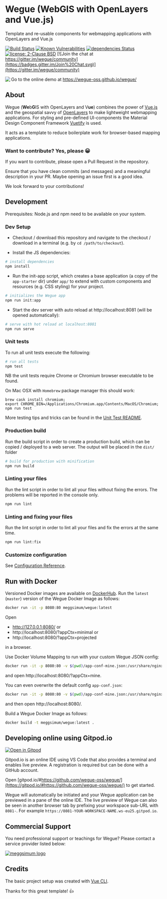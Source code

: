 # Wegue (WebGIS with OpenLayers and Vue.js)
Template and re-usable components for webmapping applications with OpenLayers and Vue.js

[![Build Status](https://travis-ci.org/meggsimum/wegue.svg?branch=master)](https://travis-ci.org/meggsimum/wegue)
[![Known Vulnerabilities](https://snyk.io/test/github/meggsimum/wegue/badge.svg)](https://snyk.io/test/github/meggsimum/wegue)
[![dependencies Status](https://david-dm.org/meggsimum/wegue/status.svg)](https://david-dm.org/meggsimum/wegue)
[![license: 2-Clause BSD](https://img.shields.io/badge/license-2--Clause%20BSD-brightgreen.svg)](https://opensource.org/licenses/BSD-2-Clause)
[![Join the chat at https://gitter.im/wegue/community](https://badges.gitter.im/Join%20Chat.svg)](https://gitter.im/wegue/community)

<img align="left" style="padding-bottom: 20px;" src="screenshots/wegue-app-1.png" />

Go to the online demo at https://wegue-oss.github.io/wegue/

## About
Wegue (**We**b**G**IS with OpenLayers and V**ue**) combines the power of [Vue.js](https://vuejs.org/) and the geospatial savvy of [OpenLayers](https://openlayers.org) to make lightweight webmapping applications. For styling and pre-defined UI-components the Material Design
Component Framework [Vuetify](https://vuetifyjs.com/) is used.

It acts as a template to reduce boilerplate work for browser-based mapping applications.

### Want to contribute? Yes, please :grinning:
If you want to contribute, please open a Pull Request in the repository.

Ensure that you have clean commits (and messages) and a meaningful description in your PR. Maybe opening an issue first is a good idea.

We look forward to your contributions!

## Development

Prerequisites: Node.js and npm need to be available on your system.

### Dev Setup

  - Checkout / download this repository and navigate to the   checkout / download in a terminal (e.g. by `cd /path/to/checkout`).

  - Install the JS dependencies:

``` bash
# install dependencies
npm install
```

  - Run the init-app script, which creates a base application (a copy of the `app-starter` dir) under `app/` to extend with custom components and resources (e.g. CSS styling) for your project.

``` bash
# initializes the Wegue app
npm run init:app
```

  - Start the dev server with auto reload at http://localhost:8081 (will be opened automatically):

``` bash
# serve with hot reload at localhost:8081
npm run serve
```

### Unit tests

To run all unit tests execute the following:

``` bash
# run all tests
npm test
```

NB the unit tests require Chrome or Chromium browser executable to be found.

On Mac OSX with `Homebrew` package manager this should work:
```
brew cask install chromium;
export CHROME_BIN=/Applications/Chromium.app/Contents/MacOS/Chromium;
npm run test
```

More testing tips and tricks can be found in the [Unit Test README](test/README.md).

### Production build

Run the build script in order to create a production build, which can be copied / deployed to a web server. The output will be placed in the `dist/` folder

``` bash
# build for production with minification
npm run build
```

### Linting your files

Run the lint script in order to lint all your files without fixing the errors. The problems will be reported in the console only.

``` bash
npm run lint
```

### Linting and fixing your files

Run the lint script in order to lint all your files and fix the errors at the same time.

``` bash
npm run lint:fix
```

### Customize configuration

See [Configuration Reference](https://cli.vuejs.org/config/).

## Run with Docker

Versioned Docker images are available on [DockerHub](https://hub.docker.com/r/meggsimum/wegue/tags).
Run the `latest` (`master`) version of the Wegue Docker Image as follows:

``` bash
docker run -it -p 8080:80 meggsimum/wegue:latest
```

Open
  - http://127.0.0.1:8080/ or
  - http://localhost:8080/?appCtx=minimal or
  - http://localhost:8080/?appCtx=projected

in a browser.

Use Docker Volume Mapping to run with your custom Wegue JSON config:

``` bash
docker run -it -p 8080:80 -v $(pwd)/app-conf-mine.json:/usr/share/nginx/html/static/app-conf-mine.json meggsimum/wegue:latest
```

and open http://localhost:8080/?appCtx=mine.

You can even overwrite the default config `app-conf.json`:

``` bash
docker run -it -p 8080:80 -v $(pwd)/app-conf-mine.json:/usr/share/nginx/html/static/app-conf.json meggsimum/wegue:latest
```

and then open http://localhost:8080/.

Build a Wegue Docker Image as follows:

``` bash
docker build -t meggsimum/wegue:latest .
```

## Developing online using Gitpod.io

[![Open in Gitpod](https://gitpod.io/button/open-in-gitpod.svg)](https://gitpod.io/#https://github.com/wegue-oss/wegue/)

Gitpod.io is an online IDE using VS Code that also provides a terminal and enables live preview. A registration is required but can be done with a GitHub account.

Open [gitpod.io/#https://github.com/wegue-oss/wegue/](https://gitpod.io/#https://github.com/wegue-oss/wegue/) to get started.

Wegue will automatically be initiated and your Wegue application can be previewed in a pane of the online IDE. The live preview of Wegue can also be seen in another browser tab by prefixing your workspace sub-URL with `8081-`. For example  `https://8081-YOUR-WORKSPACE-NAME.ws-eu25.gitpod.io`.

## Commercial Support
You need professional support or teachings for Wegue? Please contact a service provider listed below:

[![meggsimum logo](https://meggsimum.de/img/logo.png "meggsimum")](https://meggsimum.de)

## Credits

The basic project setup was created with [Vue CLI](https://cli.vuejs.org).

Thanks for this great template! :+1:
